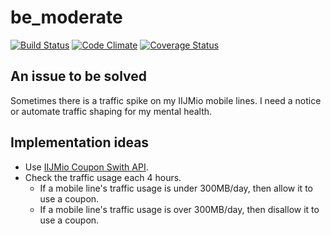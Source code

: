 # be_moderate

[![Build Status](https://travis-ci.org/ninoseki/be_moderate.svg?branch=master)](https://travis-ci.org/ninoseki/be_moderate)
[![Code Climate](https://codeclimate.com/github/ninoseki/be_moderate/badges/gpa.svg)](https://codeclimate.com/github/ninoseki/be_moderate)
[![Coverage Status](https://coveralls.io/repos/github/ninoseki/be_moderate/badge.svg?branch=master)](https://coveralls.io/github/ninoseki/be_moderate?branch=master)

## An issue to be solved

Sometimes there is a traffic spike on my IIJMio mobile lines.
I need a notice or automate traffic shaping for my mental health.

## Implementation ideas

* Use [IIJMio Coupon Swith API](https://www.iijmio.jp/hdd/coupon/mioponapi.jsp).
* Check the traffic usage each 4 hours.
  * If a mobile line's traffic usage is under 300MB/day, then allow it to use a coupon.
  * If a mobile line's traffic usage is over 300MB/day,  then disallow it to use a coupon.
